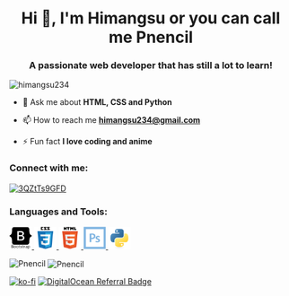 <h1 align="center">Hi 👋, I'm Himangsu or you can call me Pnencil</h1>
<h3 align="center">A passionate web developer that has still a lot to learn!</h3>

<p align="left"> <img src="https://komarev.com/ghpvc/?username=himangsu234&label=Profile%20views&color=0e75b6&style=flat" alt="himangsu234" /> </p>

- 💬 Ask me about **HTML, CSS and Python**

- 📫 How to reach me **himangsu234@gmail.com**

- ⚡ Fun fact **I love coding and anime**

<h3 align="left">Connect with me:</h3>
<p align="left">
<a href="https://discord.gg/3QZtTs9GFD" target="blank"><img align="center" src="https://raw.githubusercontent.com/rahuldkjain/github-profile-readme-generator/master/src/images/icons/Social/discord.svg" alt="3QZtTs9GFD" height="30" width="40" /></a>
</p>

<h3 align="left">Languages and Tools:</h3>
<p align="left"> <a href="https://getbootstrap.com" target="_blank" rel="noreferrer"> <img src="https://raw.githubusercontent.com/devicons/devicon/master/icons/bootstrap/bootstrap-plain-wordmark.svg" alt="bootstrap" width="40" height="40"/> </a> <a href="https://www.w3schools.com/css/" target="_blank" rel="noreferrer"> <img src="https://raw.githubusercontent.com/devicons/devicon/master/icons/css3/css3-original-wordmark.svg" alt="css3" width="40" height="40"/> </a> <a href="https://www.w3.org/html/" target="_blank" rel="noreferrer"> <img src="https://raw.githubusercontent.com/devicons/devicon/master/icons/html5/html5-original-wordmark.svg" alt="html5" width="40" height="40"/> </a> <a href="https://www.photoshop.com/en" target="_blank" rel="noreferrer"> <img src="https://raw.githubusercontent.com/devicons/devicon/master/icons/photoshop/photoshop-line.svg" alt="photoshop" width="40" height="40"/> </a> <a href="https://www.python.org" target="_blank" rel="noreferrer"> <img src="https://raw.githubusercontent.com/devicons/devicon/master/icons/python/python-original.svg" alt="python" width="40" height="40"/> </a> </p>

<p><img align="left" src="https://github-readme-stats.vercel.app/api/top-langs?username=Pnencil&show_icons=true&locale=en&layout=compact" alt="Pnencil" /></p>

<p>&nbsp;<img align="center" src="https://github-readme-stats.vercel.app/api?username=Pnencil&show_icons=true&locale=en" alt="Pnencil" /></p>

[![ko-fi](https://storage.ko-fi.com/cdn/brandasset/kofi_button_dark.png)](https://ko-fi.com/M4M2G0JIX)
[![DigitalOcean Referral Badge](https://web-platforms.sfo2.digitaloceanspaces.com/WWW/Badge%203.svg)](https://www.digitalocean.com/?refcode=5bda6f71696e&utm_campaign=Referral_Invite&utm_medium=Referral_Program&utm_source=badge)
